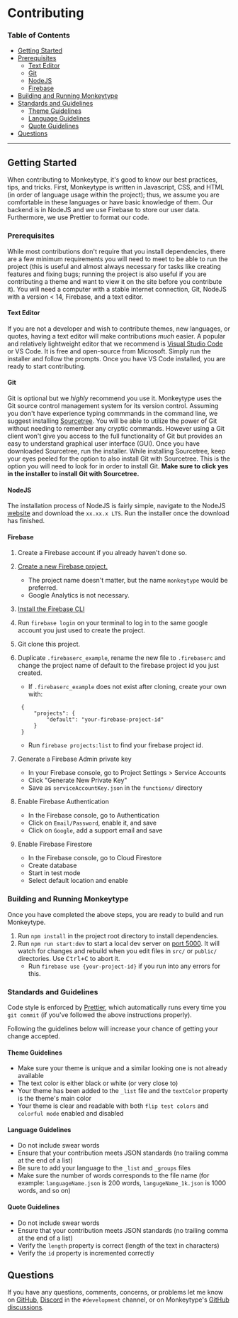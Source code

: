 # Contributing

### **Table of Contents**
- [Getting Started](#getting-started)
- [Prerequisites](#prerequisites)
    - [Text Editor](#text-editor)
    - [Git ](#git )
    - [NodeJS](#nodejs)
    - [Firebase](#firebase)
- [Building and Running Monkeytype](#building-and-running-monkeytype)
- [Standards and Guidelines](#standards-and-guidelines)
    - [Theme Guidelines](#theme-guidelines)
    - [Language Guidelines](#language-guidelines)
    - [Quote Guidelines](#quote-guidelines)
- [Questions](#questions)

----

## Getting Started

When contributing to Monkeytype, it's good to know our best practices, tips, and tricks. First, Monkeytype is written in Javascript, CSS, and HTML (in order of language usage within the project); thus, we assume you are comfortable in these languages or have basic knowledge of them. Our backend is in NodeJS and we use Firebase to store our user data. Furthermore, we use Prettier to format our code.

### Prerequisites
While most contributions don't require that you install dependencies, there are a few minimum requirements you will need to meet to be able to run the project (this is useful and almost always necessary for tasks like creating features and fixing bugs; running the project is also useful if you are contributing a theme and want to view it on the site before you contribute it). You will need a computer with a stable internet connection, Git, NodeJS with a version < 14, Firebase, and a text editor.

#### Text Editor
If you are not a developer and wish to contribute themes, new languages, or quotes, having a text editor will make contributions *much* easier. A popular and relatively lightweight editor that we recommend is [Visual Studio Code](https://code.visualstudio.com/) or VS Code. It is free and open-source from Microsoft. Simply run the installer and follow the prompts. Once you have VS Code installed, you are ready to start contributing.

#### Git 
Git is optional but we *highly* recommend you use it. Monkeytype uses the Git source control management system for its version control. Assuming you don't have experience typing commmands in the command line, we suggest installing [Sourcetree](https://www.sourcetreeapp.com/). You will be able to utilize the power of Git without needing to remember any cryptic commands. However using a Git client won't give you access to the full functionality of Git but provides an easy to understand graphical user interface (GUI). Once you have downloaded Sourcetree, run the installer. While installing Sourcetree, keep your eyes peeled for the option to also install Git with Sourcetree. This is the option you will need to look for in order to install Git. **Make sure to click yes in the installer to install Git with Sourcetree.**

#### NodeJS
The installation process of NodeJS is fairly simple, navigate to the NodeJS [website](https://nodejs.org/en/) and download the `xx.xx.x LTS`. Run the installer once the download has finished.

#### Firebase
1. Create a Firebase account if you already haven't done so. 
1. [Create a new Firebase project.](https://console.firebase.google.com/u/0/)

   - The project name doesn't matter, but the name `monkeytype` would be preferred.
   - Google Analytics is not necessary.

1. [Install the Firebase CLI](https://firebase.google.com/docs/cli)
1. Run `firebase login` on your terminal to log in to the same google account you just used to create the project.
1. Git clone this project.
1. Duplicate `.firebaserc_example`, rename the new file to `.firebaserc` and change the project name of default to the firebase project id you just created.

   - If `.firebaserc_example` does not exist after cloning, create your own with:

   ```.firebaserc
    {
        "projects": {
            "default": "your-firebase-project-id"
        }
    }
   ```

   - Run `firebase projects:list` to find your firebase project id.

1. Generate a Firebase Admin private key

   - In your Firebase console, go to Project Settings > Service Accounts
   - Click "Generate New Private Key"
   - Save as `serviceAccountKey.json` in the `functions/` directory

1. Enable Firebase Authentication

   - In the Firebase console, go to Authentication
   - Click on `Email/Password`, enable it, and save
   - Click on `Google`, add a support email and save

1. Enable Firebase Firestore

   - In the Firebase console, go to Cloud Firestore
   - Create database
   - Start in test mode
   - Select default location and enable

### Building and Running Monkeytype

Once you have completed the above steps, you are ready to build and run Monkeytype. 
1. Run `npm install` in the project root directory to install dependencies.
1. Run `npm run start:dev` to start a local dev server on [port 5000](http://localhost:5000). It will watch for changes and rebuild when you edit files in `src/` or `public/` directories. Use <kbd>Ctrl+C</kbd> to abort it.
   - Run `firebase use {your-project-id}` if you run into any errors for this.

### Standards and Guidelines

Code style is enforced by [Prettier](https://prettier.io/docs/en/install.html), which automatically runs every time you `git commit` (if you've followed the above instructions properly).

Following the guidelines below will increase your chance of getting your change accepted.

#### Theme Guidelines
<!-- TODO: add screenshots to provide examples for dos and dont's -->
- Make sure your theme is unique and a similar looking one is not already available
- The text color is either black or white (or very close to)
- Your theme has been added to the `_list` file and the `textColor` property is the theme's main color
- Your theme is clear and readable with both `flip test colors` and `colorful mode` enabled and disabled

#### Language Guidelines
- Do not include swear words
- Ensure that your contribution meets JSON standards (no trailing comma at the end of a list)
- Be sure to add your language to the `_list` and `_groups` files
- Make sure the number of words corresponds to the file name (for example: `languageName.json` is 200 words, `langugeName_1k.json` is 1000 words, and so on)

#### Quote Guidelines
- Do not include swear words
- Ensure that your contribution meets JSON standards (no trailing comma at the end of a list)
- Verify the `length` property is correct (length of the text in characters)
- Verify the `id` property is incremented correctly

## Questions

If you have any questions, comments, concerns, or problems let me know on [GitHub](https://github.com/Miodec), [Discord](https://discord.gg/monkeytype) in the `#development` channel, or on Monkeytype's [GitHub discussions](https://github.com/Miodec/monkeytype/discussions).
